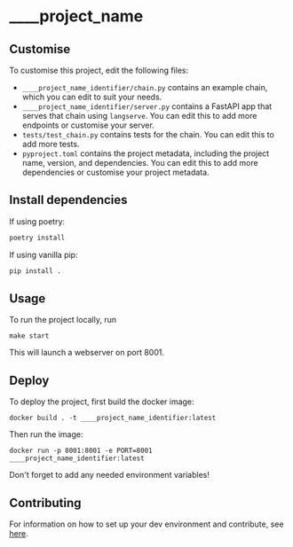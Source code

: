 # ____project_name

<!--- This is a LangChain project bootstrapped by [LangChain CLI](https://github.com/langchain-ai/langchain). --->

## Customise

To customise this project, edit the following files:

- `____project_name_identifier/chain.py` contains an example chain, which you can edit to suit your needs.
- `____project_name_identifier/server.py` contains a FastAPI app that serves that chain using `langserve`. You can edit this to add more endpoints or customise your server.
- `tests/test_chain.py` contains tests for the chain. You can edit this to add more tests.
- `pyproject.toml` contains the project metadata, including the project name, version, and dependencies. You can edit this to add more dependencies or customise your project metadata.

## Install dependencies

If using poetry:

```bash
poetry install
```

If using vanilla pip:

```bash
pip install .
```

## Usage

To run the project locally, run

```
make start
```

This will launch a webserver on port 8001.

## Deploy

To deploy the project, first build the docker image:

```
docker build . -t ____project_name_identifier:latest
```

Then run the image:

```
docker run -p 8001:8001 -e PORT=8001 ____project_name_identifier:latest
```

Don't forget to add any needed environment variables!


## Contributing

For information on how to set up your dev environment and contribute, see [here](../poetry/.github/CONTRIBUTING.md).
